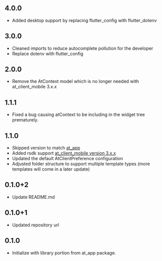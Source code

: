## 4.0.0

- Added desktop support by replacing flutter_config with flutter_dotenv

## 3.0.0

- Cleaned imports to reduce autocomplete pollution for the developer
- Replace dotenv with flutter_config

## 2.0.0

- Remove the AtContext model which is no longer needed with at_client_mobile 3.x.x

## 1.1.1

- Fixed a bug causing atContext to be including in the widget tree prematurely.

## 1.1.0

- Skipped version to match [at_app](https://pub.dev/packages/at_app)
- Added rsdk support [at_client_mobile version 3.x.x](https://pub.dev/packages/at_client_mobile)
- Updated the default AtClientPreference configuration
- Adjusted folder structure to support multiple template types (more templates will come in a later update)

## 0.1.0+2

- Update README.md

## 0.1.0+1

- Updated repository url

## 0.1.0

- Initialize with library portion from at_app package.
